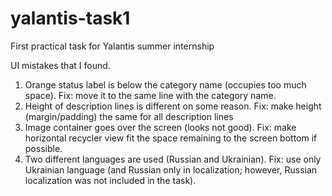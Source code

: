 # yalantis-task1
First practical task for Yalantis summer internship

UI mistakes that I found. 
1. Orange status label is below the category name (occupies too much space).
Fix: move it to the same line with the category name.
2. Height of description lines is different on some reason.
Fix: make height (margin/padding) the same for all description lines
3. Image container goes over the screen (looks not good).
Fix: make horizontal recycler view fit the space remaining to the screen bottom if possible.
4. Two different languages are used (Russian and Ukrainian).
Fix: use only Ukrainian language (and Russian only in localization; however, Russian localization was not included in the task).


